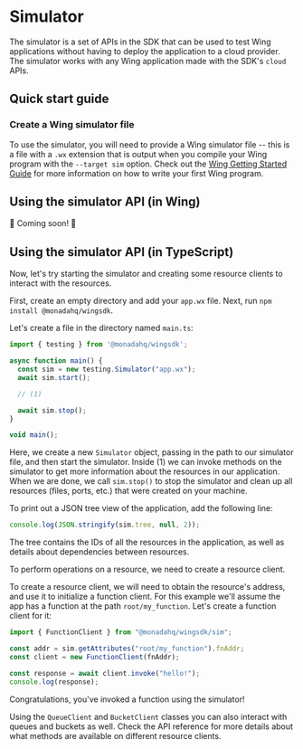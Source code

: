 # Simulator

The simulator is a set of APIs in the SDK that can be used to test Wing
applications without having to deploy the application to a cloud provider. The
simulator works with any Wing application made with the SDK's `cloud` APIs.

## Quick start guide

### Create a Wing simulator file

To use the simulator, you will need to provide a Wing simulator file -- this is
a file with a `.wx` extension that is output when you compile your Wing program
with the `--target sim` option. Check out the [Wing Getting Started
Guide](../../../README.md) for more information on how to write your first Wing
program.

## Using the simulator API (in Wing)

🚧 Coming soon! 🚧

## Using the simulator API (in TypeScript)

Now, let's try starting the simulator and creating some resource clients to
interact with the resources.

First, create an empty directory and add your `app.wx` file. Next, run `npm install @monadahq/wingsdk`.

Let's create a file in the directory named `main.ts`:

```typescript
import { testing } from '@monadahq/wingsdk';

async function main() {
  const sim = new testing.Simulator("app.wx");
  await sim.start();

  // (1)

  await sim.stop();
}

void main();
```

Here, we create a new `Simulator` object, passing in the path to our simulator
file, and then start the simulator. Inside (1) we can invoke methods on the
simulator to get more information about the resources in our application. When
we are done, we call `sim.stop()` to stop the simulator and clean up all
resources (files, ports, etc.) that were created on your machine.

To print out a JSON tree view of the application, add the following line:

```typescript
console.log(JSON.stringify(sim.tree, null, 2));
```

The tree contains the IDs of all the resources in the application, as well as
details about dependencies between resources.

<!--
TODO: In the future we might design a more full simulator address scheme like:
sim://SIM-ID/RESOURCE-TYPE/RESOURCE-ID
-->

To perform operations on a resource, we need to create a resource client.

To create a resource client, we will need to obtain the resource's address, and
use it to initialize a function client. For this example we'll assume the app
has a function at the path `root/my_function`. Let's create a function client
for it:

```typescript
import { FunctionClient } from "@monadahq/wingsdk/sim";

const addr = sim.getAttributes("root/my_function").fnAddr;
const client = new FunctionClient(fnAddr);

const response = await client.invoke("hello!");
console.log(response);
```

<!--
NOTE: maybe we can simplify the API to something like

const client = sim.createClient("cloud.Function", "root/my_function") as FunctionClient;
// throws if resource named "root/my_function" is not a "cloud.Funciton"
-->

Congratulations, you've invoked a function using the simulator!

Using the `QueueClient` and `BucketClient` classes you can also interact with
queues and buckets as well. Check the API reference for more details about what
methods are available on different resource clients.
